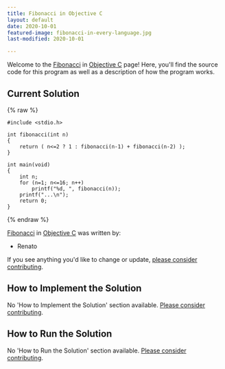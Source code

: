 ```yaml
---
title: Fibonacci in Objective C
layout: default
date: 2020-10-01
featured-image: fibonacci-in-every-language.jpg
last-modified: 2020-10-01

---
```


Welcome to the [Fibonacci](https://rzuckerm.github.io/sample-programs-website-copy/projects/fibonacci) in [Objective C](https://rzuckerm.github.io/sample-programs-website-copy/languages/objective-c) page! Here, you'll find the source code for this program as well as a description of how the program works.

## Current Solution

{% raw %}

```objective_c
#include <stdio.h>

int fibonacci(int n)
{
    return ( n<=2 ? 1 : fibonacci(n-1) + fibonacci(n-2) );
}

int main(void)
{
    int n;
    for (n=1; n<=16; n++)
        printf("%d, ", fibonacci(n));
    printf("...\n");
    return 0;
}
```

{% endraw %}

[Fibonacci](https://rzuckerm.github.io/sample-programs-website-copy/projects/fibonacci) in [Objective C](https://rzuckerm.github.io/sample-programs-website-copy/languages/objective-c) was written by:

- Renato

If you see anything you'd like to change or update, [please consider contributing](https://github.com/TheRenegadeCoder/sample-programs).

## How to Implement the Solution

No 'How to Implement the Solution' section available. [Please consider contributing](https://github.com/TheRenegadeCoder/sample-programs-website).

## How to Run the Solution

No 'How to Run the Solution' section available. [Please consider contributing](https://github.com/TheRenegadeCoder/sample-programs-website).